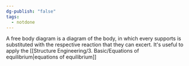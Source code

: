 ```yaml
---
dg-publish: "false"
tags:
  - notdone
---
```

A free body diagram is a diagram of the body, in which every supports is substituted with the respective reaction that they can excert. It's useful to apply the [[Structure Engineering/3. Basic/Equations of equilibrium|equations of equilibrium]]